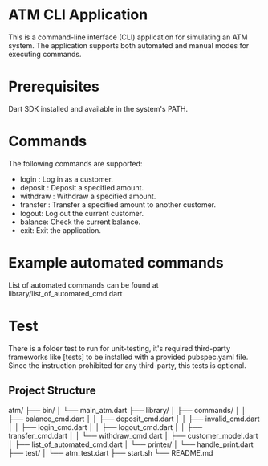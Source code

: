# ATM CLI Application
This is a command-line interface (CLI) application for simulating an ATM system. The application supports both automated and manual modes for executing commands.

# Prerequisites
Dart SDK installed and available in the system's PATH.

# Commands
The following commands are supported:

- login <customerName>: Log in as a customer.
- deposit <amount>: Deposit a specified amount.
- withdraw <amount>: Withdraw a specified amount.
- transfer <customerName> <amount>: Transfer a specified amount to another customer.
- logout: Log out the current customer.
- balance: Check the current balance.
- exit: Exit the application.

# Example automated commands
List of automated commands can be found at library/list_of_automated_cmd.dart

# Test
There is a folder test to run for unit-testing, it's required third-party frameworks like [tests] to be installed with a provided pubspec.yaml file.
Since the instruction prohibited for any third-party, this tests is optional.

## Project Structure
atm/
├── bin/
│   └── main_atm.dart
├── library/
│   ├── commands/
│   │   ├── balance_cmd.dart
│   │   ├── deposit_cmd.dart
│   │   ├── invalid_cmd.dart
│   │   ├── login_cmd.dart
│   │   ├── logout_cmd.dart
│   │   ├── transfer_cmd.dart
│   │   └── withdraw_cmd.dart
│   ├── customer_model.dart
│   ├── list_of_automated_cmd.dart
│   └── printer/
│       └── handle_print.dart
├── test/
│   └── atm_test.dart
├── start.sh
└── README.md